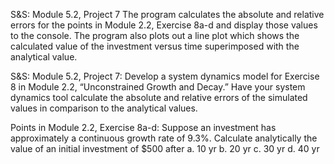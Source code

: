  S&S:  Module 5.2, Project 7
 The program calculates the absolute and relative errors for the points in Module 2.2, Exercise 8a-d 
 and display those values to the console. The program also plots out a line plot which shows the
 calculated value of the investment versus time superimposed with the analytical value.
 
 S&S: Module 5.2, Project 7:
 Develop a system dynamics model for Exercise 8 in Module 2.2, “Unconstrained
 Growth and Decay.” Have your system dynamics tool calculate the
 absolute and relative errors of the simulated values in comparison to the analytical
 values.
 
 Points in Module 2.2, Exercise 8a-d:
 Suppose an investment has approximately a continuous growth rate of 9.3%.
 Calculate analytically the value of an initial investment of $500 after
 a. 10 yr 
 b. 20 yr 
 c. 30 yr 
 d. 40 yr
